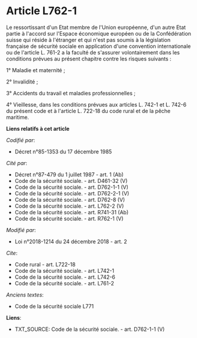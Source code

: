 # Article L762-1

Le ressortissant d'un Etat membre de l'Union européenne, d'un autre Etat partie à l'accord sur l'Espace économique européen
ou de la Confédération suisse qui réside à l'étranger et qui n'est pas soumis à la législation française de sécurité sociale
en application d'une convention internationale ou de l'article L. 761-2 a la faculté de s'assurer volontairement dans les
conditions prévues au présent chapitre contre les risques suivants : 

1° Maladie et maternité ; 

2° Invalidité ; 

3° Accidents du travail et maladies professionnelles ; 

4° Vieillesse, dans les conditions prévues aux articles L. 742-1 et L. 742-6 du présent code et à l'article L. 722-18 du code
rural et de la pêche maritime.

**Liens relatifs à cet article**

_Codifié par_:

  - Décret n°85-1353 du 17 décembre 1985

_Cité par_:

  - Décret n°87-479 du 1 juillet 1987 - art. 1 (Ab)
  - Code de la sécurité sociale. - art. D461-32 (V)
  - Code de la sécurité sociale. - art. D762-1-1 (V)
  - Code de la sécurité sociale. - art. D762-2-1 (V)
  - Code de la sécurité sociale. - art. D762-8 (V)
  - Code de la sécurité sociale. - art. L762-2 (V)
  - Code de la sécurité sociale. - art. R741-31 (Ab)
  - Code de la sécurité sociale. - art. R762-1 (V)

_Modifié par_:

  - Loi n°2018-1214 du 24 décembre 2018 - art. 2

_Cite_:

  - Code rural - art. L722-18
  - Code de la sécurité sociale. - art. L742-1
  - Code de la sécurité sociale. - art. L742-6
  - Code de la sécurité sociale. - art. L761-2

_Anciens textes_:

  - Code de la sécurité sociale L771

**Liens**:

  - TXT_SOURCE: Code de la sécurité sociale. - art. D762-1-1 (V)
